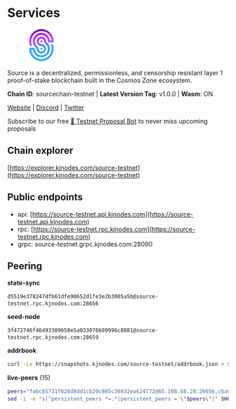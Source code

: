 # Services

<figure><img src="https://raw.githubusercontent.com/kj89/cosmos-images/main/logos/source.png" alt=""><figcaption></figcaption></figure>

Source is a decentralized, permissionless, and censorship resistant layer 1 proof-of-stake blockchain built in the Cosmos Zone ecosystem.

**Chain ID**: sourcechain-testnet | **Latest Version Tag**: v1.0.0 | **Wasm**: ON

[Website](https://www.sourceprotocol.io) | [Discord](https://discord.io/SourceProtocol) | [Twitter](https://www.twitter.com/sourceprotocol_)



Subscribe to our free [🤖 Testnet Proposal Bot](https://t.me/kjnodes_testnet_proposal_bot) to never miss upcoming proposals


## Chain explorer
[https://explorer.kjnodes.com/source-testnet](https://explorer.kjnodes.com/source-testnet)

## Public endpoints

* api: [https://source-testnet.api.kjnodes.com](https://source-testnet.api.kjnodes.com)
* rpc: [https://source-testnet.rpc.kjnodes.com](https://source-testnet.rpc.kjnodes.com)
* grpc: source-testnet.grpc.kjnodes.com:28090

## Peering

**state-sync**

```text
d5519e378247dfb61dfe90652d1fe3e2b3005a5b@source-testnet.rpc.kjnodes.com:28656
```

**seed-node**

```text
3f472746f46493309650e5a033076689996c8881@source-testnet.rpc.kjnodes.com:28659
```

**addrbook**
```bash
curl -Ls https://snapshots.kjnodes.com/source-testnet/addrbook.json > $HOME/.source/config/addrbook.json
```

**live-peers** (15)
```bash
peers="fabc85731f628d8dd1cb20c865c36832ea624772@65.108.88.28:26656,cba9a7c35b554596577e9708d405eb83b1f2a6d2@65.21.248.172:26656,b02e2bd359623aeee2d4fad94d37af8b064508f6@167.235.224.141:26656,05dbcd1bb0563107c5eeb98a8da9d6cd9197bfcd@65.21.129.95:21756,492d7c007dd37f05d2b469865685eb9e4460a379@35.87.85.162:26656,2c4a32763185e357c4a5e68a465bdc5375c7f413@136.243.88.91:3140,6d9cac37dfa58b8a13d59c85a8623f87138dd5ce@109.123.254.46:26656,cb09ec2e5dc91beaa3d05c79a0a8d6c30fffcc59@65.108.78.101:26656,80d48a1823db3c71f5e5babe89271156af6ceb89@194.163.156.184:26656,5fb7f75e3a97fa0f936020b62daf1e67281f7f16@65.109.92.240:20056,596112703a361a71e0c3dbf1b1b04f87e1c23e47@85.239.230.135:26656,2b2f270bd3bd1d518d87ca057597348cd8582698@109.123.252.3:26656,4ede26dd5fbb87bd9dba462fe2c3c3e39e15c8f2@207.180.224.128:46656,b57b9573b55c57c534cdb70a53138dec739b519d@212.23.222.220:26356,d5519e378247dfb61dfe90652d1fe3e2b3005a5b@65.109.68.190:28656"
sed -i -e "s|^persistent_peers *=.*|persistent_peers = \"$peers\"|" $HOME/.source/config/config.toml
```
